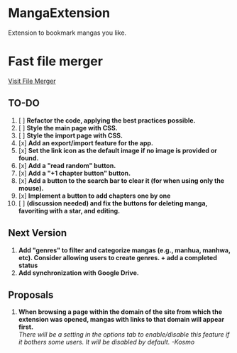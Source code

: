 # MangaExtension
Extension to bookmark mangas you like.

# Fast file merger
[Visit File Merger](https://kosmosama.space/filemerger/)

## TO-DO

1. [ ] **Refactor the code, applying the best practices possible.**
2. [ ] **Style the main page with CSS.**
3. [ ] **Style the import page with CSS.**
4. [x] **Add an export/import feature for the app.**
5. [x] **Set the link icon as the default image if no image is provided or found.**
7. [x] **Add a "read random" button.**
8. [x] **Add a "+1 chapter button" button.**
9. [x] **Add a button to the search bar to clear it (for when using only the mouse).**
10. [x] **Implement a button to add chapters one by one**
11. [ ] **(discussion needed) and fix the buttons for deleting manga, favoriting with a star, and editing.**

## Next Version

1. **Add "genres" to filter and categorize mangas (e.g., manhua, manhwa, etc). Consider allowing users to create genres. + add a completed status**
2. **Add synchronization with Google Drive.**

## Proposals

1. **When browsing a page within the domain of the site from which the extension was opened, mangas with links to that domain will appear first.**  
   *There will be a setting in the options tab to enable/disable this feature if it bothers some users.
   It will be disabled by default.*
   *-Kosmo*
